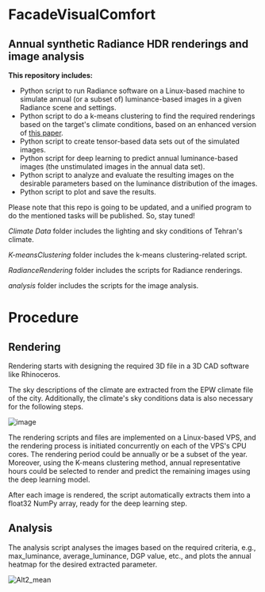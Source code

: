 # FacadeVisualComfort
## Annual synthetic Radiance HDR renderings and image analysis

**This repository includes:**

* Python script to run Radiance software on a Linux-based machine to simulate annual (or a subset of) luminance-based images in a given Radiance scene and settings.
* Python script to do a k-means clustering to find the required renderings based on the target's climate conditions, based on an enhanced version of [this paper](https://arxiv.org/abs/2009.09928).
* Python script to create tensor-based data sets out of the simulated images.
* Python script for deep learning to predict annual luminance-based images (the unstimulated images in the annual data set).
* Python script to analyze and evaluate the resulting images on the desirable parameters based on the luminance distribution of the images.
* Python script to plot and save the results.

Please note that this repo is going to be updated, and a unified program to do the mentioned tasks will be published. So, stay tuned!

_Climate Data_ folder includes the lighting and sky conditions of Tehran's climate.

_K-meansClustering_ folder includes the k-means clustering-related script.

_RadianceRendering_ folder includes the scripts for Radiance renderings.

_analysis_ folder includes the scripts for the image analysis.

# Procedure

## Rendering

Rendering starts with designing the required 3D file in a 3D CAD software like Rhinoceros.

The sky descriptions of the climate are extracted from the EPW climate file of the city. Additionally, the climate's sky conditions data is also necessary for the following steps.

![image](https://user-images.githubusercontent.com/47574645/138586916-1216f283-8569-47a6-aa37-ac7aad27480b.png)

The rendering scripts and files are implemented on a Linux-based VPS, and the rendering process is initiated concurrently on each of the VPS's CPU cores. The rendering period could be annually or be a subset of the year. Moreover, using the K-means clustering method, annual representative hours could be selected to render and predict the remaining images using the deep learning model.

After each image is rendered, the script automatically extracts them into a float32 NumPy array, ready for the deep learning step.

## Analysis

The analysis script analyses the images based on the required criteria, e.g., max_luminance, average_luminance, DGP value, etc., and plots the annual heatmap for the desired extracted parameter. 


![Alt2_mean](https://user-images.githubusercontent.com/47574645/138587942-1934cf17-3e50-4097-ab12-3af41075cbf4.png)
